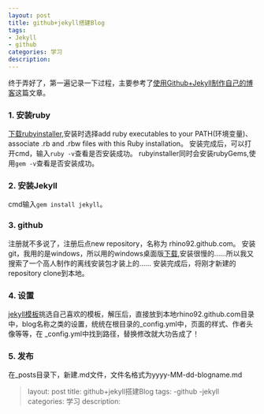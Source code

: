 ```yaml
---
layout: post
title: github+jekyll搭建Blog
tags:
- Jekyll
- github
categories: 学习
description: 
---
```


终于弄好了，第一遍记录一下过程，主要参考了[使用Github+Jekyll制作自己的博客](http://blog.csdn.net/lady_zhou/article/details/52041098)这篇文章。
### 1. 安装ruby
[下载rubyinstaller](http://rubyinstaller.org/downloads/),安装时选择add ruby executables to your PATH(环境变量)、associate .rb and  .rbw files with this Ruby installation。
安装完成后，可以打开cmd，输入`ruby -v`查看是否安装成功。
rubyinstaller同时会安装rubyGems,使用`gem -v`查看是否安装成功。

### 2. 安装Jekyll
cmd输入`gem install jekyll`。

### 3. github
注册就不多说了，注册后点new repository，名称为 rhino92.github.com。
安装git，我用的是windows，所以用的windows桌面版[下载](https://desktop.github.com/),安装很慢的……所以我又搜索了一个高人制作的离线安装包才装上的……
安装完成后，将刚才新建的repository clone到本地。

### 4. 设置
[jekyll模板](http://jekyllthemes.org/page2/)挑选自己喜欢的模板，解压后，直接放到本地rhino92.github.com目录中，blog名称之类的设置，统统在根目录的_config.yml中，页面的样式、作者头像等等，在 _config.yml中找到路径，替换修改就大功告成了！

### 5. 发布
在_posts目录下，新建.md文件，文件名格式为yyyy-MM-dd-blogname.md
>layout: post
>title: github+jekyll搭建Blog
>tags:
>-github
>-jekyll
>categories: 学习
>description: 

